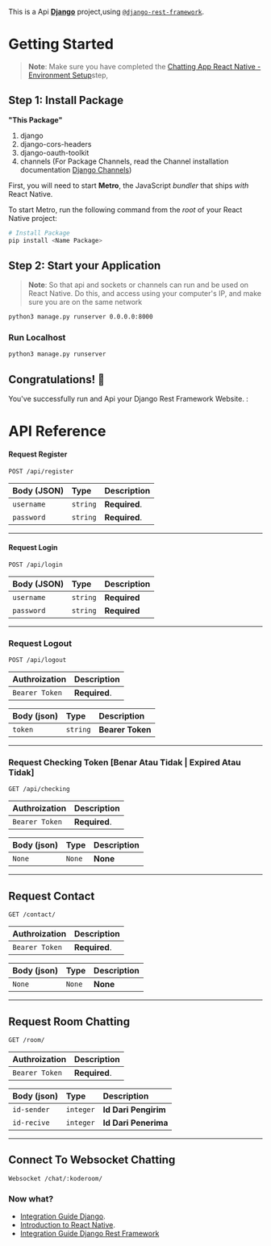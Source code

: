 This is a Api [**Django**](https://www.djangoproject.com/) project,using [`@django-rest-framework`](https://www.django-rest-framework.org/).

# Getting Started

>**Note**: Make sure you have completed the [Chatting App React Native - Environment Setup](https://github.com/SamsuSidqy/Chatting-App-React-Native)step, 

## Step 1: Install Package

**"This Package"**
1. django
2. django-cors-headers 
3. django-oauth-toolkit
4. channels (For Package Channels, read the Channel installation documentation [Django Channels](https://channels.readthedocs.io/en/latest/installation.html))

First, you will need to start **Metro**, the JavaScript _bundler_ that ships _with_ React Native.

To start Metro, run the following command from the _root_ of your React Native project:

```bash
# Install Package
pip install <Name Package>

```

## Step 2: Start your Application

>**Note**: So that api and sockets or channels can run and be used on React Native. Do this, and access using your computer's IP, and make sure you are on the same network

```bash
python3 manage.py runserver 0.0.0.0:8000
```

### Run Localhost

```bash
python3 manage.py runserver
```


## Congratulations! :tada:

You've successfully run and Api your Django Rest Framework Website. :


# API Reference

#### Request Register

```http
POST /api/register
```

| Body (JSON) | Type     | Description                |
| :-------- | :------- | :------------------------- |
| `username`| `string` | **Required**.|
| `password`| `string` | **Required**.|


----
#### Request Login

```http
POST /api/login
```

| Body (JSON) | Type     | Description                       |
| :-------- | :------- | :-------------------------------- |
| `username`      | `string` | **Required**|
| `password`      | `string` | **Required**|



---

### Request Logout

```http
POST /api/logout
```

| Authroization | Description                       |
| :-------- | :-------------------------------- |
|`Bearer Token`| **Required**.|

| Body (json) | Type     | Description                       |
| :-------- | :------- | :-------------------------------- |
|`token`|`string`|**Bearer Token**|
---
### Request Checking Token [Benar Atau Tidak | Expired Atau Tidak]

```http
GET /api/checking
```
| Authroization | Description                       |
| :-------- | :-------------------------------- |
|`Bearer Token`| **Required**.|

| Body (json) | Type     | Description                       |
| :-------- | :------- | :-------------------------------- |
|`None`|`None`|**None**|

---
## Request Contact
```http
GET /contact/
```
| Authroization | Description                       |
| :-------- | :-------------------------------- |
|`Bearer Token`| **Required**.|

| Body (json) | Type     | Description                       |
| :-------- | :------- | :-------------------------------- |
|`None`|`None`|**None**|

---

## Request Room Chatting
```http
GET /room/
```

| Authroization | Description                       |
| :-------- | :-------------------------------- |
|`Bearer Token`| **Required**.|

| Body (json) | Type     | Description                       |
| :-------- | :------- | :-------------------------------- |
|`id-sender`|`integer`|**Id Dari Pengirim**|
|`id-recive`|`integer`|**Id Dari Penerima**|

---

## Connect To Websocket Chatting

```socket
Websocket /chat/:koderoom/
```


### Now what?

- [Integration Guide Django](https://www.djangoproject.com/).
- [Introduction to React Native](https://reactnative.dev/docs/getting-started).
- [Integration Guide Django Rest Framework](https://www.django-rest-framework.org/)

